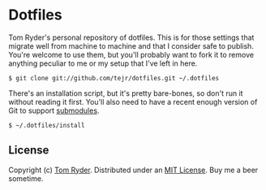 Dotfiles
========

Tom Ryder's personal repository of dotfiles. This is for those settings that
migrate well from machine to machine and that I consider safe to publish.
You're welcome to use them, but you'll probably want to fork it to remove
anything peculiar to me or my setup that I've left in here.

    $ git clone git://github.com/tejr/dotfiles.git ~/.dotfiles

There's an installation script, but it's pretty bare-bones, so don't run it
without reading it first. You'll also need to have a recent enough version of
Git to support [submodules][1].

    $ ~/.dotfiles/install

License
-------

Copyright (c) [Tom Ryder][2]. Distributed under an [MIT License][3]. Buy me a
beer sometime.

[1]: http://git-scm.com/book/en/Git-Tools-Submodules
[2]: http://www.sanctum.geek.nz/about/tom-ryder
[3]: http://www.opensource.org/licenses/MIT

